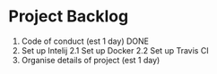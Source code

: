 # Project Backlog

1. Code of conduct (est 1 day) DONE
2. Set up Intelij
2.1 Set up Docker
2.2 Set up Travis CI
3. Organise details of project (est 1 day)

